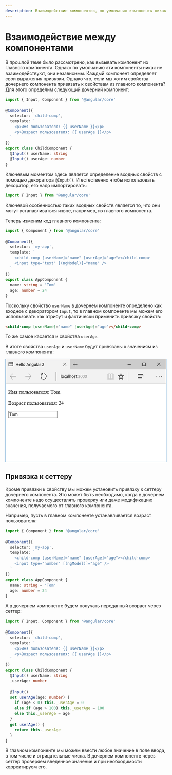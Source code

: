 ```yaml
---
description: Взаимодействие компонентов, по умолчанию компоненты никак не взаимодействуют, они независимы. Каждый компонент определяет свои выражения привязки
---
```


# Взаимодействие между компонентами

В прошлой теме было рассмотрено, как вызывать компонент из главного компонента. Однако по умолчанию эти компоненты никак не взаимодействуют, они независимы. Каждый компонент определяет свои выражения привязки. Однако что, если мы хотим свойства дочернего компонента привязать к свойствам из главного компонента? Для этого определим следующий дочерний компонент:

```typescript
import { Input, Component } from '@angular/core'

@Component({
  selector: 'child-comp',
  template: `
    <p>Имя пользователя: {{ userName }}</p>
    <p>Возраст пользователя: {{ userAge }}</p>
  `
})
export class ChildComponent {
  @Input() userName: string
  @Input() userAge: number
}
```

Ключевым моментом здесь является определение входных свойств с помощью декоратора `@Input()`. И естественно чтобы использовать декоратор, его надо импортировать:

```typescript
import { Input } from '@angular/core'
```

Ключевой особенностью таких входных свойств является то, что они могут устанавливаться извне, например, из главного компонента.

Теперь изменим код главного компонента:

```typescript
import { Component } from '@angular/core'

@Component({
  selector: 'my-app',
  template: `
    <child-comp [userName]="name" [userAge]="age"></child-comp>
    <input type="text" [(ngModel)]="name" />
  `
})
export class AppComponent {
  name: string = 'Tom'
  age: number = 24
}
```

Поскольку свойство `userName` в дочернем компоненте определено как входное с декоратором `Input`, то в главном компоненте мы можем его использовать как атрибут и фактически применить привязку свойств:

```html
<child-comp [userName]="name" [userAge]="age"></child-comp>
```

То же самое касается и свойства `userAge`.

В итоге свойства `userAge` и `userName` будут привязаны к значениям из главного компонента:

![Скриншот приложения](component-relations-1.png)

## Привязка к сеттеру

Кроме привязки к свойству мы можем установить привязку к сеттеру дочернего компонента. Это может быть необходимо, когда в дочернем компоненте надо осуществлять проверку или даже модификацию значения, получаемого от главного компонента.

Например, пусть в главном компоненте устанавливается возраст пользователя:

```typescript
import { Component } from '@angular/core'

@Component({
  selector: 'my-app',
  template: `
    <child-comp [userName]="name" [userAge]="age"></child-comp>
    <input type="number" [(ngModel)]="age" />
  `
})
export class AppComponent {
  name: string = 'Tom'
  age: number = 24
}
```

А в дочернем компоненте будем получать переданный возраст через сеттер:

```typescript
import { Input, Component } from '@angular/core'

@Component({
  selector: 'child-comp',
  template: `
    <p>Имя пользователя: {{ userName }}</p>
    <p>Возраст пользователя: {{ userAge }}</p>
  `
})
export class ChildComponent {
  @Input() userName: string
  _userAge: number

  @Input()
  set userAge(age: number) {
    if (age < 0) this._userAge = 0
    else if (age > 100) this._userAge = 100
    else this._userAge = age
  }
  get userAge() {
    return this._userAge
  }
}
```

В главном компоненте мы можем ввести любое значение в поле ввода, в том числе и отрицательные числа. В дочернем компоненте через сеттер проверяем введенное значение и при необходимости корректируем его.
